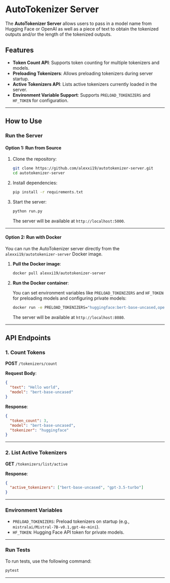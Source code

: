 # AutoTokenizer Server

The **AutoTokenizer Server** allows users to pass in a model name from Hugging Face or OpenAI as well as a piece of text to obtain the tokenized outputs and/or the length of the tokenized outputs.

## Features

- **Token Count API**: Supports token counting for multiple tokenizers and models.
- **Preloading Tokenizers**: Allows preloading tokenizers during server startup.
- **Active Tokenizers API**: Lists active tokenizers currently loaded in the server.
- **Environment Variable Support**: Supports `PRELOAD_TOKENIZERS` and `HF_TOKEN` for configuration.

---

## How to Use

### **Run the Server**

#### Option 1: Run from Source

1. Clone the repository:

   ```bash
   git clone https://github.com/alexxi19/autotokenizer-server.git
   cd autotokenizer-server
   ```

2. Install dependencies:

   ```bash
   pip install -r requirements.txt
   ```

3. Start the server:

   ```bash
   python run.py
   ```

   The server will be available at `http://localhost:5000`.

---

#### Option 2: Run with Docker

You can run the AutoTokenizer server directly from the `alexxi19/autotokenizer-server` Docker image.

1. **Pull the Docker image**:

   ```bash
   docker pull alexxi19/autotokenizer-server
   ```

2. **Run the Docker container**:

   You can set environment variables like `PRELOAD_TOKENIZERS` and `HF_TOKEN` for preloading models and configuring private models:

   ```bash
   docker run -e PRELOAD_TOKENIZERS="huggingface:bert-base-uncased,openai:gpt-3.5-turbo" -e HF_TOKEN="<your_huggingface_token>" -p 8080:8080 alexxi19/autotokenizer-server
   ```

   The server will be available at `http://localhost:8080`.

---

## API Endpoints

### **1. Count Tokens**
**POST** `/tokenizers/count`

**Request Body**:
```json
{
  "text": "Hello world",
  "model": "bert-base-uncased"
}
```

**Response**:
```json
{
  "token_count": 3,
  "model": "bert-base-uncased",
  "tokenizer": "huggingface"
}
```

---

### **2. List Active Tokenizers**
**GET** `/tokenizers/list/active`

**Response**:
```json
{
  "active_tokenizers": ["bert-base-uncased", "gpt-3.5-turbo"]
}
```

---

### Environment Variables

- `PRELOAD_TOKENIZERS`: Preload tokenizers on startup (e.g., `mistralai/Mistral-7B-v0.1,gpt-4o-mini`).
- `HF_TOKEN`: Hugging Face API token for private models.

---

### Run Tests

To run tests, use the following command:

```bash
pytest
```

--- 

